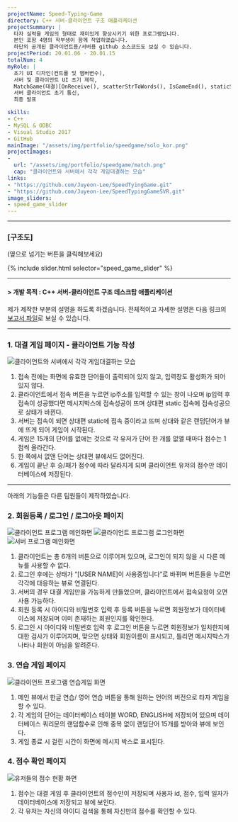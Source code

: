 ```yaml
---
projectName: Speed-Typing-Game
directory: C++ 서버-클라이언트 구조 애플리케이션
projectSummary: |
  타자 실력을 게임의 형태로 재미있게 향상시키기 위한 프로그램입니다.
  본인 포함 4명의 학부생이 함께 작업하였습니다.
  하단의 공개된 클라이언트용/서버용 github 소스코드도 보실 수 있습니다.
projectPeriod: 20.01.06 - 20.01.15
totalNum: 4
myRole: |
  초기 UI 디자인(컨트롤 및 멤버변수), 
  서버 및 클라이언트 UI 초기 제작,
  MatchGame(대결)[OnReceive(), scatterStrToWords(), IsGameEnd(), staticStringToIndex(), EraseCheck()],
  서버 클라이언트 초기 통신,
  최종 발표

skills:
- C++
- MySQL & ODBC
- Visual Studio 2017
- GitHub
mainImage: "/assets/img/portfolio/speedgame/solo_kor.png"
projectImages: 
-
  url: "/assets/img/portfolio/speedgame/match.png"
  cap: "클라이언트와 서버에서 각각 게임대결하는 모습"
links: 
- "https://github.com/Juyeon-Lee/SpeedTyingGame.git"
- "https://github.com/Juyeon-Lee/SpeedTypingGameSVR.git"
image_sliders:
- speed_game_slider
---
```


----

### &#91;구조도&#93;
(옆으로 넘기는 버튼을 클릭해보세요)

{% include slider.html selector="speed_game_slider" %}

----

#### &#62; 개발 목적 : C++ 서버-클라이언트 구조 데스크탑 애플리케이션

제가 제작한 부분의 설명을 하도록 하겠습니다.
전체적이고 자세한 설명은 다음 링크의 [보고서 파일](https://drive.google.com/file/d/19YpK04k6xpnzyJIiMu_lmdGqMdCi4WdR/view?usp=sharing)로 보실 수 있습니다.

----

### 1. 대결 게임 페이지 - 클라이언트 기능 작성

![클라이언트와 서버에서 각각 게임대결하는 모습](/assets/img/portfolio/speedgame/match.png)
1)	접속 전에는 화면에 유효한 단어들이 출력되어 있지 않고, 입력창도 활성화가 되어 있지 않다.  
2)	클라이언트에서 접속 버튼을 누르면 ip주소를 입력할 수 있는 창이 나오며 ip입력 후 접속이 성공했다면 메시지박스에 접속성공이 뜨며 상대편 static 접속에 접속성공으로 상태가 바뀐다.  
3)	서버는 접속이 되면 상대편 static에 접속 중이라고 뜨며 상대와 같은 랜덤단어가 뷰에 뜨게 되어 게임이 시작된다.  
4)	게임은 15개의 단어를 없애는 것으로 각 유저가 단어 한 개를 없앨 때마다 점수는 1점씩 올라간다.  
5)	한 쪽에서 없앤 단어는 상대편 뷰에서도 없어진다.  
6)	게임이 끝난 후 승/패가 점수에 따라 달라지게 되며 클라이언트 유저의 점수만 데이터베이스에 저장된다.  

----

아래의 기능들은 다른 팀원들이 제작하였습니다.

### 2. 회원등록 / 로그인 / 로그아웃 페이지

![클라이언트 프로그램 메인화면](/assets/img/portfolio/speedgame/main_client.png)
![클라이언트 프로그램 로그인화면](/assets/img/portfolio/speedgame/login.png)
![서버 프로그램 메인화면](/assets/img/portfolio/speedgame/main_server.png)

  1)	클라이언트는 총 6개의 버튼으로 이루어져 있으며, 로그인이 되지 않을 시 다른 메뉴를 사용할 수 없다.   
  2)	로그인 후에는 상태가 “[USER NAME]이 사용중입니다”로 바뀌며 버튼들을 누르면 각각에 대응하는 뷰로 연결된다.  
  3)	서버의 경우 대결 게임만을 가능하게 만들었으며, 클라이언트에서 접속요청이 오면 사용 가능하다.  
  4)  회원 등록 시 아이디와 비밀번호 입력 후 등록 버튼을 누르면 회원정보가 데이터베이스에 저장되며 이미 존재하는 회원인지를 확인한다.  
  5)	로그인 시 아이디와 비밀번호 입력 후 로그인 버튼을 누르면 회원정보가 일치한지에 대한 검사가 이루어지며, 맞으면 상태와 회원이름이 표시되고, 틀리면 메시지박스가 나타나 회원이 아님을 알려준다.  

### 3. 연습 게임 페이지

![클라이언트 프로그램 연습게임 화면](/assets/img/portfolio/speedgame/solo_kor.png)
  1)	메인 뷰에서 한글 연습/ 영어 연습 버튼을 통해 원하는 언어의 버전으로 타자 게임을 할 수 있다.  
  2)	각 게임의 단어는 데이터베이스 테이블 WORD, ENGLISH에 저장되어 있으며 데이터베이스 쿼리문의 랜덤함수로 인해 중복 없이 랜덤단어 15개를 받아와 뷰에 보인다.  
  3)	게임 종료 시 걸린 시간이 화면에 메시지 박스로 표시된다.  


### 4. 점수 확인 페이지

![유저들의 점수 현황 화면](/assets/img/portfolio/speedgame/score.png)
  1)	점수는 대결 게임 후 클라이언트의 점수만이 저장되며 사용자 id, 점수, 입력 일자가 데이터베이스에 저장되고 뷰에 보인다.  
  2)	각 유저는 자신의 아이디 검색을 통해 자신만의 점수를 확인할 수 있다.  


